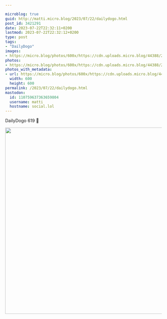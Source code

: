```yaml
---

microblog: true
guid: http://matti.micro.blog/2023/07/22/dailydogo.html
post_id: 3421291
date: 2023-07-22T22:32:11+0200
lastmod: 2023-07-22T22:32:12+0200
type: post
tags:
- "DailyDogo"
images:
- https://micro.blog/photos/600x/https://cdn.uploads.micro.blog/44388/2023/38b77624bf014dbb952f09842698b335.jpg
photos:
- https://micro.blog/photos/600x/https://cdn.uploads.micro.blog/44388/2023/38b77624bf014dbb952f09842698b335.jpg
photos_with_metadata:
- url: https://micro.blog/photos/600x/https://cdn.uploads.micro.blog/44388/2023/38b77624bf014dbb952f09842698b335.jpg
  width: 600
  height: 600
permalink: /2023/07/22/dailydogo.html
mastodon:
  id: 110759637363659804
  username: matti
  hostname: social.lol
---
```

DailyDogo 619 🐶

<img src="/media/uploads/2023/38b77624bf014dbb952f09842698b335.jpg" width="600" height="600" alt="" />
